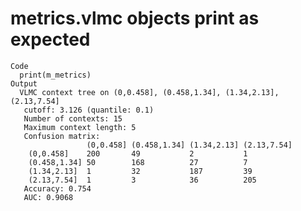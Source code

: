 # metrics.vlmc objects print as expected

    Code
      print(m_metrics)
    Output
      VLMC context tree on (0,0.458], (0.458,1.34], (1.34,2.13], (2.13,7.54] 
       cutoff: 3.126 (quantile: 0.1)
       Number of contexts: 15 
       Maximum context length: 5 
       Confusion matrix: 
                     (0,0.458] (0.458,1.34] (1.34,2.13] (2.13,7.54] 
        (0,0.458]    200       49           2           1           
        (0.458,1.34] 50        168          27          7           
        (1.34,2.13]  1         32           187         39          
        (2.13,7.54]  1         3            36          205         
       Accuracy: 0.754 
       AUC: 0.9068 

